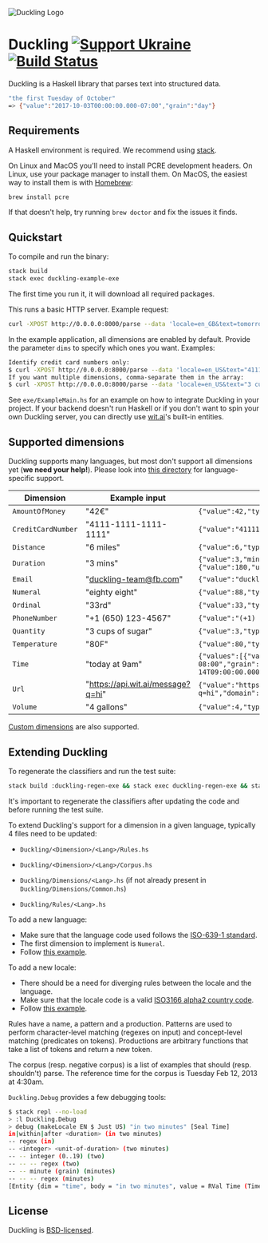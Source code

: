![Duckling Logo](https://github.com/facebook/duckling/raw/main/logo.png)

# Duckling [![Support Ukraine](https://img.shields.io/badge/Support-Ukraine-FFD500?style=flat&labelColor=005BBB)](https://opensource.fb.com/support-ukraine) [![Build Status](https://travis-ci.org/facebook/duckling.svg?branch=master)](https://travis-ci.org/facebook/duckling)

Duckling is a Haskell library that parses text into structured data.

```bash
"the first Tuesday of October"
=> {"value":"2017-10-03T00:00:00.000-07:00","grain":"day"}
```

## Requirements

A Haskell environment is required. We recommend using
[stack](https://docs.haskellstack.org/en/stable/).

On Linux and MacOS you'll need to install PCRE development headers. On Linux,
use your package manager to install them. On MacOS, the easiest way to install
them is with [Homebrew](https://brew.sh/):

```bash
brew install pcre
```

If that doesn't help, try running `brew doctor` and fix the issues it finds.

## Quickstart

To compile and run the binary:

```bash
stack build
stack exec duckling-example-exe
```

The first time you run it, it will download all required packages.

This runs a basic HTTP server. Example request:

```bash
curl -XPOST http://0.0.0.0:8000/parse --data 'locale=en_GB&text=tomorrow at eight'
```

In the example application, all dimensions are enabled by default. Provide the
parameter `dims` to specify which ones you want. Examples:

```bash
Identify credit card numbers only:
$ curl -XPOST http://0.0.0.0:8000/parse --data 'locale=en_US&text="4111-1111-1111-1111"&dims="["credit-card-number"]"'
If you want multiple dimensions, comma-separate them in the array:
$ curl -XPOST http://0.0.0.0:8000/parse --data 'locale=en_US&text="3 cups of sugar"&dims="["quantity","numeral"]"'
```

See `exe/ExampleMain.hs` for an example on how to integrate Duckling in your
project. If your backend doesn't run Haskell or if you don't want to spin your
own Duckling server, you can directly use [wit.ai](https://wit.ai)'s built-in
entities.

## Supported dimensions

Duckling supports many languages, but most don't support all dimensions yet
(**we need your help!**). Please look into
[this directory](https://github.com/facebook/duckling/blob/master/Duckling/Dimensions)
for language-specific support.

| Dimension          | Example input                     | Example value output                                                                                                                                         |
| ------------------ | --------------------------------- | ------------------------------------------------------------------------------------------------------------------------------------------------------------ |
| `AmountOfMoney`    | "42€"                             | `{"value":42,"type":"value","unit":"EUR"}`                                                                                                                   |
| `CreditCardNumber` | "4111-1111-1111-1111"             | `{"value":"4111111111111111","issuer":"visa"}`                                                                                                               |
| `Distance`         | "6 miles"                         | `{"value":6,"type":"value","unit":"mile"}`                                                                                                                   |
| `Duration`         | "3 mins"                          | `{"value":3,"minute":3,"unit":"minute","normalized":{"value":180,"unit":"second"}}`                                                                          |
| `Email`            | "duckling-team@fb.com"            | `{"value":"duckling-team@fb.com"}`                                                                                                                           |
| `Numeral`          | "eighty eight"                    | `{"value":88,"type":"value"}`                                                                                                                                |
| `Ordinal`          | "33rd"                            | `{"value":33,"type":"value"}`                                                                                                                                |
| `PhoneNumber`      | "+1 (650) 123-4567"               | `{"value":"(+1) 6501234567"}`                                                                                                                                |
| `Quantity`         | "3 cups of sugar"                 | `{"value":3,"type":"value","product":"sugar","unit":"cup"}`                                                                                                  |
| `Temperature`      | "80F"                             | `{"value":80,"type":"value","unit":"fahrenheit"}`                                                                                                            |
| `Time`             | "today at 9am"                    | `{"values":[{"value":"2016-12-14T09:00:00.000-08:00","grain":"hour","type":"value"}],"value":"2016-12-14T09:00:00.000-08:00","grain":"hour","type":"value"}` |
| `Url`              | "https://api.wit.ai/message?q=hi" | `{"value":"https://api.wit.ai/message?q=hi","domain":"api.wit.ai"}`                                                                                          |
| `Volume`           | "4 gallons"                       | `{"value":4,"type":"value","unit":"gallon"}`                                                                                                                 |

[Custom dimensions](https://github.com/facebook/duckling/blob/master/exe/CustomDimensionExample.hs)
are also supported.

## Extending Duckling

To regenerate the classifiers and run the test suite:

```bash
stack build :duckling-regen-exe && stack exec duckling-regen-exe && stack test
```

It's important to regenerate the classifiers after updating the code and before
running the test suite.

To extend Duckling's support for a dimension in a given language, typically 4
files need to be updated:

- `Duckling/<Dimension>/<Lang>/Rules.hs`

- `Duckling/<Dimension>/<Lang>/Corpus.hs`

- `Duckling/Dimensions/<Lang>.hs` (if not already present in
  `Duckling/Dimensions/Common.hs`)

- `Duckling/Rules/<Lang>.hs`

To add a new language:

- Make sure that the language code used follows the
  [ISO-639-1 standard](https://en.wikipedia.org/wiki/List_of_ISO_639-1_codes).
- The first dimension to implement is `Numeral`.
- Follow
  [this example](https://github.com/facebook/duckling/commit/24d3f199768be970149412c95b1c1bf5d76f8240).

To add a new locale:

- There should be a need for diverging rules between the locale and the
  language.
- Make sure that the locale code is a valid
  [ISO3166 alpha2 country code](https://www.iso.org/obp/ui/#search/code/).
- Follow
  [this example](https://github.com/facebook/duckling/commit/1ab5f447d2635fe6d48887a501d333a52adff5b9).

Rules have a name, a pattern and a production. Patterns are used to perform
character-level matching (regexes on input) and concept-level matching
(predicates on tokens). Productions are arbitrary functions that take a list of
tokens and return a new token.

The corpus (resp. negative corpus) is a list of examples that should (resp.
shouldn't) parse. The reference time for the corpus is Tuesday Feb 12, 2013 at
4:30am.

`Duckling.Debug` provides a few debugging tools:

```bash
$ stack repl --no-load
> :l Duckling.Debug
> debug (makeLocale EN $ Just US) "in two minutes" [Seal Time]
in|within|after <duration> (in two minutes)
-- regex (in)
-- <integer> <unit-of-duration> (two minutes)
-- -- integer (0..19) (two)
-- -- -- regex (two)
-- -- minute (grain) (minutes)
-- -- -- regex (minutes)
[Entity {dim = "time", body = "in two minutes", value = RVal Time (TimeValue (SimpleValue (InstantValue {vValue = 2013-02-12 04:32:00 -0200, vGrain = Second})) [SimpleValue (InstantValue {vValue = 2013-02-12 04:32:00 -0200, vGrain = Second})] Nothing), start = 0, end = 14}]
```

## License

Duckling is [BSD-licensed](LICENSE).
